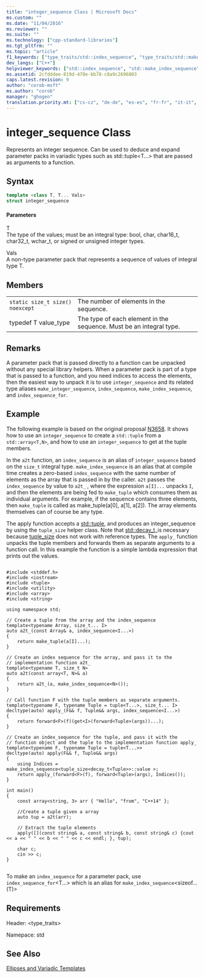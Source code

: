 ```yaml
---
title: "integer_sequence Class | Microsoft Docs"
ms.custom: ""
ms.date: "11/04/2016"
ms.reviewer: ""
ms.suite: ""
ms.technology: ["cpp-standard-libraries"]
ms.tgt_pltfrm: ""
ms.topic: "article"
f1_keywords: ["type_traits/std::index_sequence", "type_traits/std::make_index_sequence", "type_traits/std::integer_sequence", "type_traits/std::make_integer_sequence", "type_traits/std::index_sequence_for"]
dev_langs: ["C++"]
helpviewer_keywords: ["std::index_sequence", "std::make_index_sequence", "std::integer_sequence", "std::make_integer_sequence", "std::index_sequence_for"]
ms.assetid: 2cfdddee-819d-478e-bb78-c8a9c2696803
caps.latest.revision: 9
author: "corob-msft"
ms.author: "corob"
manager: "ghogen"
translation.priority.mt: ["cs-cz", "de-de", "es-es", "fr-fr", "it-it", "ja-jp", "ko-kr", "pl-pl", "pt-br", "ru-ru", "tr-tr", "zh-cn", "zh-tw"]
---
```

# integer_sequence Class
Represents an integer sequence. Can be used to deduce and expand parameter packs in variadic types such as std::tuple\<T...> that are passed as arguments to a function.  
  
## Syntax  
  
```cpp  
template <class T, T... Vals>  
struct integer_sequence  
```  
  
#### Parameters  
 T  
 The type of the values; must be an integral type: bool, char, char16_t, char32_t, wchar_t, or signed or unsigned integer types.  
  
 Vals  
 A non-type parameter pack that represents a sequence of values of integral type T.  
  
## Members  
  
|||  
|-|-|  
|`static size_t size() noexcept`|The number of elements in the sequence.|  
|typedef T value_type|The type of each element in the sequence. Must be an integral type.|  
  
## Remarks  
 A parameter pack that is passed directly to a function can be unpacked without any special library helpers. When a parameter pack is part of a type that is passed to a function, and you need indices to access the elements, then the easiest way to unpack it is to use `integer_sequence` and its related type aliases `make_integer_sequence`, `index_sequence`, `make_index_sequence`, and `index_sequence_for`.  
  
## Example  
 The following example is based on the original proposal [N3658](http://open-std.org/jtc1/sc22/wg21/docs/papers/2013/n3658.html). It shows how to use an `integer_sequence` to create a `std::tuple` from a `std::array<T,N>`, and how to use an `integer_sequence` to get at the tuple members.  
  
 In the `a2t` function, an `index_sequence` is an alias of `integer_sequence` based on the `size_t` integral type. `make_index_sequence` is an alias that at compile time creates a zero-based `index_sequence` with the same number of elements as the array that is passed in by the caller. `a2t` passes the `index_sequence` by value to `a2t_` , where the expression `a[I]...` unpacks `I`, and then the elements are being fed to `make_tuple` which consumes them as individual arguments. For example, if the sequence contains three elements, then `make_tuple` is called as make_tuple(a[0], a[1], a[2]). The array elements themselves can of course be any type.  
  
 The apply function accepts a [std::tuple](../standard-library/tuple-class.md), and produces an integer_sequence by using the `tuple_size` helper class. Note that [std::decay_t](../standard-library/decay-class.md)_is necessary because [tuple_size](../standard-library/tuple-size-class-tuple.md) does not work with reference types. The `apply_` function unpacks the tuple members and forwards them as separate arguments to a function call. In this example the function is a simple lambda expression that prints out the values.  
  
```  
  
#include <stddef.h>  
#include <iostream>  
#include <tuple>  
#include <utility>  
#include <array>  
#include <string>  
  
using namespace std;  
  
// Create a tuple from the array and the index_sequence  
template<typename Array, size_t... I>  
auto a2t_(const Array& a, index_sequence<I...>)  
{  
    return make_tuple(a[I]...);  
}  
  
// Create an index sequence for the array, and pass it to the  
// implementation function a2t_  
template<typename T, size_t N>  
auto a2t(const array<T, N>& a)  
{  
    return a2t_(a, make_index_sequence<N>());  
}  
  
// Call function F with the tuple members as separate arguments.   
template<typename F, typename Tuple = tuple<T...>, size_t... I>  
decltype(auto) apply_(F&& f, Tuple&& args, index_sequence<I...>)   
{  
    return forward<F>(f)(get<I>(forward<Tuple>(args))...);  
}  
  
// Create an index_sequence for the tuple, and pass it with the   
// function object and the tuple to the implementation function apply_  
template<typename F, typename Tuple = tuple<T...>>  
decltype(auto) apply(F&& f, Tuple&& args)  
{  
    using Indices = make_index_sequence<tuple_size<decay_t<Tuple>>::value >;  
    return apply_(forward<F>(f), forward<Tuple>(args), Indices());  
}  
  
int main()  
{   
    const array<string, 3> arr { "Hello", "from", "C++14" };  
  
    //Create a tuple given a array  
    auto tup = a2t(arr);   
  
    // Extract the tuple elements  
    apply([](const string& a, const string& b, const string& c) {cout << a << " " << b << " " << c << endl; }, tup);  
  
    char c;  
    cin >> c;  
}  
  
```  
  
  To make an `index_sequence` for a parameter pack, use `index_sequence_for`\<T...> which is an alias for `make_index_sequence`\<sizeof...(T)>  
  
## Requirements  
 Header: <type_traits>  
  
 Namepace: std  
  
## See Also  
 [Ellipses and Variadic Templates](../cpp/ellipses-and-variadic-templates.md)

